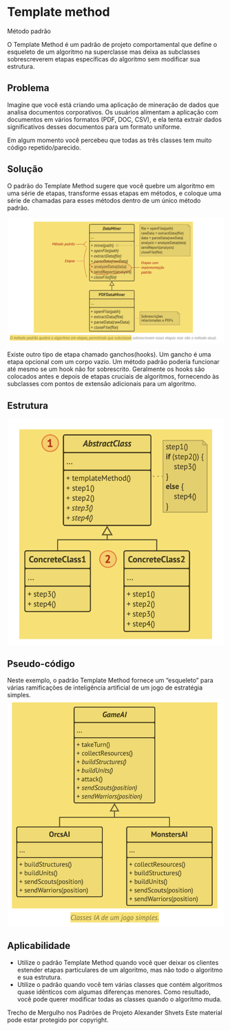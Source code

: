 # Template method
Método padrão

O Template Method é um padrão de projeto comportamental que define o esqueleto de um algoritmo na superclasse mas deixa as subclasses sobrescreverem etapas específicas do algoritmo sem modificar sua estrutura.

## Problema
Imagine que você está criando uma aplicação de mineração de dados que analisa documentos corporativos. Os usuários alimentam a aplicação com documentos em vários formatos (PDF, DOC, CSV), e ela tenta extrair dados significativos desses documentos para um formato uniforme.

Em algum momento você percebeu que todas as três classes tem muito código repetido/parecido.

## Solução
O padrão do Template Method sugere que você quebre um algoritmo em uma série de etapas, transforme essas etapas em métodos, e coloque uma série de chamadas para esses métodos dentro de um único método padrão.

![](./solucao.png)

Existe outro tipo de etapa chamado ganchos(hooks). Um gancho é uma etapa opcional com um corpo vazio. Um método padrão poderia funcionar até mesmo se um hook não for sobrescrito. Geralmente os hooks são colocados antes e depois de etapas cruciais de algoritmos, fornecendo às subclasses com pontos de extensão adicionais para um algoritmo.

## Estrutura
![](./estrutura.png)

## Pseudo-código
Neste exemplo, o padrão Template Method fornece um “esqueleto” para várias ramificações de inteligência artificial de um jogo de estratégia simples.
![](./pseudocodigo.png)

## Aplicabilidade
- Utilize o padrão Template Method quando você quer deixar os clientes estender etapas particulares de um algoritmo, mas não todo o algoritmo e sua estrutura.
- Utilize o padrão quando você tem várias classes que contém algoritmos quase idênticos com algumas diferenças menores. Como resultado, você pode querer modificar todas as classes quando o algoritmo muda.

Trecho de
Mergulho nos Padrões de Projeto
Alexander Shvets
Este material pode estar protegido por copyright.